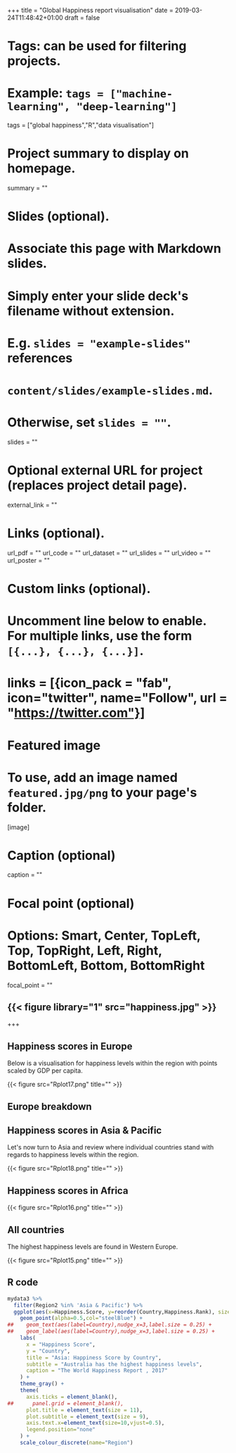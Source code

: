 +++
title = "Global Happiness report visualisation"
date = 2019-03-24T11:48:42+01:00
draft = false

# Tags: can be used for filtering projects.
# Example: `tags = ["machine-learning", "deep-learning"]`
tags = ["global happiness","R","data visualisation"]

# Project summary to display on homepage.
summary = ""

# Slides (optional).
#   Associate this page with Markdown slides.
#   Simply enter your slide deck's filename without extension.
#   E.g. `slides = "example-slides"` references
#   `content/slides/example-slides.md`.
#   Otherwise, set `slides = ""`.
slides = ""

# Optional external URL for project (replaces project detail page).
external_link = ""

# Links (optional).
url_pdf = ""
url_code = ""
url_dataset = ""
url_slides = ""
url_video = ""
url_poster = ""

# Custom links (optional).
#   Uncomment line below to enable. For multiple links, use the form `[{...}, {...}, {...}]`.
# links = [{icon_pack = "fab", icon="twitter", name="Follow", url = "https://twitter.com"}]

# Featured image
# To use, add an image named `featured.jpg/png` to your page's folder.
[image]
  # Caption (optional)
  caption = ""

  # Focal point (optional)
  # Options: Smart, Center, TopLeft, Top, TopRight, Left, Right, BottomLeft, Bottom, BottomRight
  focal_point = ""

  ## {{< figure library="1" src="happiness.jpg" >}}
+++



## Happiness scores in Europe

Below is a visualisation for happiness levels within the region with points scaled by GDP per capita.


{{< figure src="Rplot17.png" title="" >}}

## Europe breakdown

## Happiness scores in Asia & Pacific

Let's now turn to Asia and review where individual countries stand with regards to happiness levels within the region.

{{< figure src="Rplot18.png" title="" >}}

## Happiness scores in Africa

{{< figure src="Rplot16.png" title="" >}}

## All countries

The highest happiness levels are found in Western Europe.

{{< figure src="Rplot15.png" title="" >}}

## R code

```R
mydata3 %>%  
  filter(Region2 %in% 'Asia & Pacific') %>%
  ggplot(aes(x=Happiness.Score, y=reorder(Country,Happiness.Rank), size=Economy..GDP.per.Capita.))+  
    geom_point(alpha=0.5,col="steelBlue") +
##    geom_text(aes(label=Country),nudge_x=3,label.size = 0.25) +
##    geom_label(aes(label=Country),nudge_x=3,label.size = 0.25) +
    labs(
      x = "Happiness Score",
      y = "Country",
      title = "Asia: Happiness Score by Country",
      subtitle = "Australia has the highest happiness levels",
      caption = "The World Happiness Report , 2017"
    ) +
    theme_gray() +
    theme(
      axis.ticks = element_blank(),
##      panel.grid = element_blank(),
      plot.title = element_text(size = 11),
      plot.subtitle = element_text(size = 9),
      axis.text.x=element_text(size=10,vjust=0.5),
      legend.position="none"
    ) +
    scale_colour_discrete(name="Region")
```
